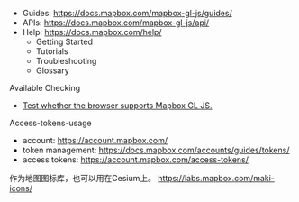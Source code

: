 
- Guides: https://docs.mapbox.com/mapbox-gl-js/guides/
- APIs: https://docs.mapbox.com/mapbox-gl-js/api/
- Help: https://docs.mapbox.com/help/
	- Getting Started
	- Tutorials
	- Troubleshooting
	- Glossary

Available Checking
- [Test whether the browser supports Mapbox GL JS.](https://docs.mapbox.com/mapbox-gl-js/api/properties/#supported) 

Access-tokens-usage
- account: https://account.mapbox.com/
- token management: https://docs.mapbox.com/accounts/guides/tokens/
- access tokens: https://account.mapbox.com/access-tokens/

作为地图图标库，也可以用在Cesium上。 https://labs.mapbox.com/maki-icons/
